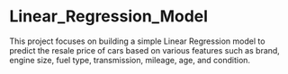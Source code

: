 # Linear_Regression_Model
This project focuses on building a simple Linear Regression model to predict the resale price of cars based on various features such as brand, engine size, fuel type, transmission, mileage, age, and condition.
